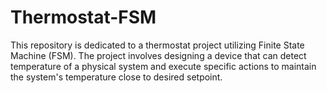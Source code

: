 # Thermostat-FSM
This repository is dedicated to a thermostat project utilizing Finite State Machine (FSM). The project involves designing a device that can detect temperature of a physical system and execute specific actions to maintain the system's temperature close to desired setpoint.
